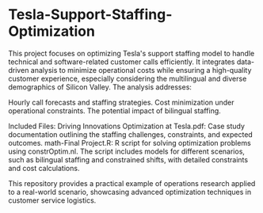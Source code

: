 # Tesla-Support-Staffing-Optimization
This project focuses on optimizing Tesla's support staffing model to handle technical and software-related customer calls efficiently. It integrates data-driven analysis to minimize operational costs while ensuring a high-quality customer experience, especially considering the multilingual and diverse demographics of Silicon Valley. The analysis addresses:

Hourly call forecasts and staffing strategies.
Cost minimization under operational constraints.
The potential impact of bilingual staffing.

Included Files:
Driving Innovations Optimization at Tesla.pdf: Case study documentation outlining the staffing challenges, constraints, and expected outcomes.
math-Final Project.R: R script for solving optimization problems using constrOptim.nl. The script includes models for different scenarios, such as bilingual staffing and constrained shifts, with detailed constraints and cost calculations.

This repository provides a practical example of operations research applied to a real-world scenario, showcasing advanced optimization techniques in customer service logistics.
